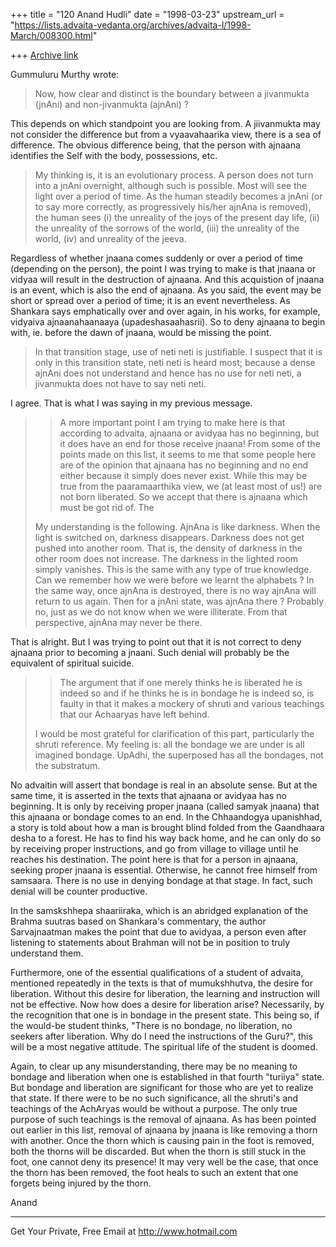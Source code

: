+++
title = "120 Anand Hudli"
date = "1998-03-23"
upstream_url = "https://lists.advaita-vedanta.org/archives/advaita-l/1998-March/008300.html"

+++
[Archive link](https://lists.advaita-vedanta.org/archives/advaita-l/1998-March/008300.html)

 Gummuluru Murthy wrote:
>Now, how clear and distinct is the boundary between a jivanmukta
>(jnAni) and non-jivanmukta (ajnAni) ?
>

 This depends on which standpoint you are looking from. A jiivanmukta
 may not consider the difference but from a vyaavahaarika view, there
 is a sea of difference. The obvious difference being, that the
 person with ajnaana identifies the Self with the body, possessions,
 etc.
>My thinking is, it is an evolutionary process. A person does not turn
>into a jnAni overnight, although such is possible. Most will see the
>light over a period of time. As the human steadily becomes a jnAni
>(or to say more correctly, as progressively his/her ajnAna is removed),
>the human sees (i) the unreality of the joys of the present day life,
>(ii) the unreality of the sorrows of the world, (iii) the unreality of
>the world, (iv) and unreality of the jeeva.

 Regardless of whether jnaana comes suddenly or over a period of time
 (depending on the person), the point I was trying to make is that
 jnaana or vidyaa will result in the destruction of ajnaana. And
 this acquistion of jnaana is an event, which is also the end of
 ajnaana. As you said, the event may be short or spread over a
 period of time; it is an event nevertheless. As
 Shankara says emphatically over and over again, in his works,
 for example, vidyaiva ajnaanahaanaaya (upadeshasaahasrii).
 So to deny ajnaana to begin with, ie. before the dawn of jnaana,
 would be missing the point.

>
>In that transition stage, use of neti neti is justifiable. I suspect
that
>it is only in this transition state, neti neti is heard most; because
>a dense ajnAni does not understand and hence has no use for neti neti,
>a jivanmukta does not have to say neti neti.

 I agree. That is what I was saying in my previous message.

>
>>   A more important point I am trying to make here is that according
>>   to advaita, ajnaana or avidyaa has no beginning, but it does have
>>   an end for those receive jnaana! From some of the points made on
>>   this list, it seems to me that some people here are of the opinion
>>   that ajnaana has no beginning and no end either because it simply
>>   does never exist. While this may be true from the paaramaarthika
>>   view, we (at least most of us!) are not born liberated. So we
>>   accept that there is ajnaana which must be got rid of.  The
>
>My understanding is the following. AjnAna is like darkness. When the
>light is switched on, darkness disappears. Darkness does not get pushed
>into another room. That is, the density of darkness in the other room
>does not increase. The darkness in the lighted room simply vanishes.
>This is the same with any type of true knowledge. Can we remember how
>we were before we learnt the alphabets ? In the same way, once ajnAna
>is destroyed, there is no way ajnAna will return to us again. Then for
>a jnAni state, was ajnAna there ? Probably no, just as we do not know
>when we were illiterate. From that perspective, ajnAna may never be
>there.

 That is alright. But I was trying to point out that it is not
 correct to deny ajnaana prior to becoming a jnaani. Such denial
 will probably be the equivalent of spiritual suicide.

>
>>   The
>>   argument that if one merely thinks he is liberated he is indeed so
>>   and if he thinks he is in bondage he is indeed so, is faulty in
that
>>   it makes a mockery of shruti and various teachings that our
>>   Achaaryas have left behind.
>>
>
>I would be most grateful for clarification of this part, particularly
the
>shruti reference. My feeling is: all the bondage we are under is all
>imagined bondage. UpAdhi, the superposed has all the bondages, not the
>substratum.

 No advaitin will assert that bondage is real in an absolute sense.
 But at the same time, it is asserted in the texts that ajnaana or
 avidyaa has no beginning. It is only by receiving proper jnaana
 (called samyak jnaana) that this ajnaana or bondage comes to an end.
 In the Chhaandogya upanishhad, a story is told about how a man is
 brought blind folded from the Gaandhaara desha to a forest. He has
 to find his way back home, and he can only do so by receiving proper
 instructions, and go from village to village until he reaches his
 destination. The point here is that for a person in ajnaana, seeking
 proper jnaana is essential. Otherwise, he cannot free himself from
 samsaara. There is no use in denying bondage at that stage. In fact,
 such denial will be counter productive.

 In the samskshhepa shaariiraka, which is an abridged explanation
 of the Brahma suutras based on Shankara's commentary, the author
 Sarvajnaatman makes the point that due to avidyaa, a person even
 after listening to statements about Brahman will not be in position
 to truly understand them.

 Furthermore, one of the essential qualifications of a student of
 advaita, mentioned repeatedly in the texts is that of mumukshhutva,
 the desire for liberation. Without this desire for liberation, the
 learning and instruction will not be effective. Now how does a
 desire for liberation arise? Necessarily, by the recognition that
 one is in bondage in the present state. This being so, if the
 would-be student thinks, "There is no bondage, no liberation, no
 seekers after liberation. Why do I need the instructions of the
 Guru?", this will be a most negative attitude. The spiritual life
 of the student is doomed.

 Again, to clear up any misunderstanding, there may be no meaning to
 bondage and liberation when one is established in that fourth
 "turiiya" state. But bondage and liberation are significant for
  those who are yet to realize that state. If there were to be no
 such significance, all the shruti's and teachings of the AchAryas
 would be without a purpose. The only true purpose of such teachings
 is the removal of ajnaana. As has been pointed out earlier in this
 list, removal of ajnaana by jnaana is like removing a thorn with
 another. Once the thorn which is causing pain in the foot is
 removed, both the thorns will be discarded. But  when the
 thorn is still stuck in the foot, one cannot deny its presence!
 It may very well be the case, that once the thorn has been removed,
 the foot heals to such an extent that one forgets being injured by
 the thorn.

 Anand



______________________________________________________
Get Your Private, Free Email at http://www.hotmail.com

